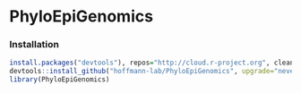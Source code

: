 # PhyloEpiGenomics

### Installation


```R
install.packages("devtools"), repos="http://cloud.r-project.org", clean=T)
devtools::install_github("hoffmann-lab/PhyloEpiGenomics", upgrade="never", force=T, clean=T)
library(PhyloEpiGenomics)
``` 
